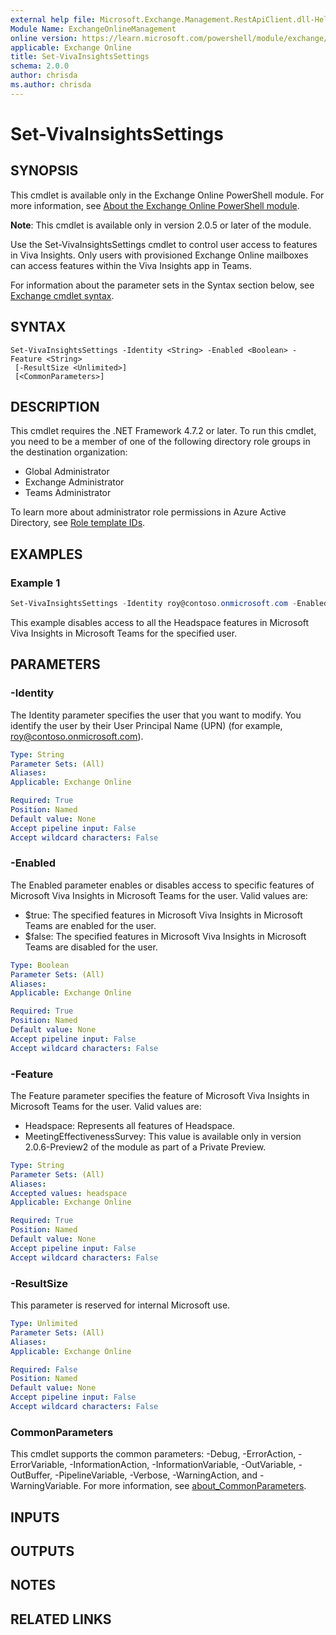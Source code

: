 ```yaml
---
external help file: Microsoft.Exchange.Management.RestApiClient.dll-Help.xml
Module Name: ExchangeOnlineManagement
online version: https://learn.microsoft.com/powershell/module/exchange/set-vivainsightssettings
applicable: Exchange Online
title: Set-VivaInsightsSettings
schema: 2.0.0
author: chrisda
ms.author: chrisda
---
```


# Set-VivaInsightsSettings

## SYNOPSIS
This cmdlet is available only in the Exchange Online PowerShell module. For more information, see [About the Exchange Online PowerShell module](https://aka.ms/exov3-module).

**Note**: This cmdlet is available only in version 2.0.5 or later of the module.

Use the Set-VivaInsightsSettings cmdlet to control user access to features in Viva Insights. Only users with provisioned Exchange Online mailboxes can access features within the Viva Insights app in Teams.

For information about the parameter sets in the Syntax section below, see [Exchange cmdlet syntax](https://learn.microsoft.com/powershell/exchange/exchange-cmdlet-syntax).

## SYNTAX

```
Set-VivaInsightsSettings -Identity <String> -Enabled <Boolean> -Feature <String>
 [-ResultSize <Unlimited>]
 [<CommonParameters>]
```

## DESCRIPTION
This cmdlet requires the .NET Framework 4.7.2 or later. To run this cmdlet, you need to be a member of one of the following directory role groups in the destination organization:

- Global Administrator
- Exchange Administrator
- Teams Administrator

To learn more about administrator role permissions in Azure Active Directory, see [Role template IDs](https://learn.microsoft.com/azure/active-directory/roles/permissions-reference#role-template-ids).

## EXAMPLES

### Example 1
```powershell
Set-VivaInsightsSettings -Identity roy@contoso.onmicrosoft.com -Enabled $false -Feature headspace
```

This example disables access to all the Headspace features in Microsoft Viva Insights in Microsoft Teams for the specified user.

## PARAMETERS

### -Identity
The Identity parameter specifies the user that you want to modify. You identify the user by their User Principal Name (UPN) (for example, roy@contoso.onmicrosoft.com).

```yaml
Type: String
Parameter Sets: (All)
Aliases:
Applicable: Exchange Online

Required: True
Position: Named
Default value: None
Accept pipeline input: False
Accept wildcard characters: False
```

### -Enabled
The Enabled parameter enables or disables access to specific features of Microsoft Viva Insights in Microsoft Teams for the user. Valid values are:

- $true: The specified features in Microsoft Viva Insights in Microsoft Teams are enabled for the user.
- $false: The specified features in Microsoft Viva Insights in Microsoft Teams are disabled for the user.

```yaml
Type: Boolean
Parameter Sets: (All)
Aliases:
Applicable: Exchange Online

Required: True
Position: Named
Default value: None
Accept pipeline input: False
Accept wildcard characters: False
```

### -Feature
The Feature parameter specifies the feature of Microsoft Viva Insights in Microsoft Teams for the user. Valid values are:

- Headspace: Represents all features of Headspace.
- MeetingEffectivenessSurvey: This value is available only in version 2.0.6-Preview2 of the module as part of a Private Preview.

```yaml
Type: String
Parameter Sets: (All)
Aliases:
Accepted values: headspace
Applicable: Exchange Online

Required: True
Position: Named
Default value: None
Accept pipeline input: False
Accept wildcard characters: False
```

### -ResultSize
This parameter is reserved for internal Microsoft use.

```yaml
Type: Unlimited
Parameter Sets: (All)
Aliases:
Applicable: Exchange Online

Required: False
Position: Named
Default value: None
Accept pipeline input: False
Accept wildcard characters: False
```

### CommonParameters
This cmdlet supports the common parameters: -Debug, -ErrorAction, -ErrorVariable, -InformationAction, -InformationVariable, -OutVariable, -OutBuffer, -PipelineVariable, -Verbose, -WarningAction, and -WarningVariable. For more information, see [about_CommonParameters](https://go.microsoft.com/fwlink/p/?LinkID=113216).

## INPUTS

## OUTPUTS

## NOTES

## RELATED LINKS
